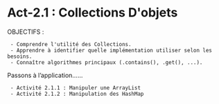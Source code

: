 # Act-2.1 : Collections D'objets

   OBJECTIFS : 
   
     - Comprendre l'utilité des Collections.
     - Apprendre à identifier quelle implémentation utiliser selon les besoins.
     - Connaître algorithmes principaux (.contains(), .get(), ...).
  
  
  Passons à l’application......
  
     - Activité 2.1.1 : Manipuler une ArrayList
     - Activité 2.1.2 : Manipulation des HashMap
  
